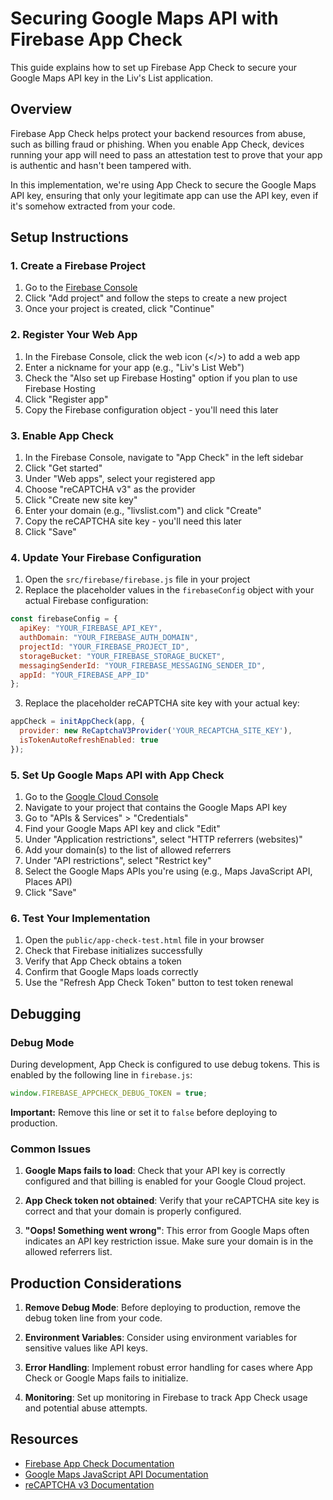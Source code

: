 # Securing Google Maps API with Firebase App Check

This guide explains how to set up Firebase App Check to secure your Google Maps API key in the Liv's List application.

## Overview

Firebase App Check helps protect your backend resources from abuse, such as billing fraud or phishing. When you enable App Check, devices running your app will need to pass an attestation test to prove that your app is authentic and hasn't been tampered with.

In this implementation, we're using App Check to secure the Google Maps API key, ensuring that only your legitimate app can use the API key, even if it's somehow extracted from your code.

## Setup Instructions

### 1. Create a Firebase Project

1. Go to the [Firebase Console](https://console.firebase.google.com/)
2. Click "Add project" and follow the steps to create a new project
3. Once your project is created, click "Continue"

### 2. Register Your Web App

1. In the Firebase Console, click the web icon (</>) to add a web app
2. Enter a nickname for your app (e.g., "Liv's List Web")
3. Check the "Also set up Firebase Hosting" option if you plan to use Firebase Hosting
4. Click "Register app"
5. Copy the Firebase configuration object - you'll need this later

### 3. Enable App Check

1. In the Firebase Console, navigate to "App Check" in the left sidebar
2. Click "Get started"
3. Under "Web apps", select your registered app
4. Choose "reCAPTCHA v3" as the provider
5. Click "Create new site key"
6. Enter your domain (e.g., "livslist.com") and click "Create"
7. Copy the reCAPTCHA site key - you'll need this later
8. Click "Save"

### 4. Update Your Firebase Configuration

1. Open the `src/firebase/firebase.js` file in your project
2. Replace the placeholder values in the `firebaseConfig` object with your actual Firebase configuration:

```javascript
const firebaseConfig = {
  apiKey: "YOUR_FIREBASE_API_KEY",
  authDomain: "YOUR_FIREBASE_AUTH_DOMAIN",
  projectId: "YOUR_FIREBASE_PROJECT_ID",
  storageBucket: "YOUR_FIREBASE_STORAGE_BUCKET",
  messagingSenderId: "YOUR_FIREBASE_MESSAGING_SENDER_ID",
  appId: "YOUR_FIREBASE_APP_ID"
};
```

3. Replace the placeholder reCAPTCHA site key with your actual key:

```javascript
appCheck = initAppCheck(app, {
  provider: new ReCaptchaV3Provider('YOUR_RECAPTCHA_SITE_KEY'),
  isTokenAutoRefreshEnabled: true
});
```

### 5. Set Up Google Maps API with App Check

1. Go to the [Google Cloud Console](https://console.cloud.google.com/)
2. Navigate to your project that contains the Google Maps API key
3. Go to "APIs & Services" > "Credentials"
4. Find your Google Maps API key and click "Edit"
5. Under "Application restrictions", select "HTTP referrers (websites)"
6. Add your domain(s) to the list of allowed referrers
7. Under "API restrictions", select "Restrict key"
8. Select the Google Maps APIs you're using (e.g., Maps JavaScript API, Places API)
9. Click "Save"

### 6. Test Your Implementation

1. Open the `public/app-check-test.html` file in your browser
2. Check that Firebase initializes successfully
3. Verify that App Check obtains a token
4. Confirm that Google Maps loads correctly
5. Use the "Refresh App Check Token" button to test token renewal

## Debugging

### Debug Mode

During development, App Check is configured to use debug tokens. This is enabled by the following line in `firebase.js`:

```javascript
window.FIREBASE_APPCHECK_DEBUG_TOKEN = true;
```

**Important:** Remove this line or set it to `false` before deploying to production.

### Common Issues

1. **Google Maps fails to load**: Check that your API key is correctly configured and that billing is enabled for your Google Cloud project.

2. **App Check token not obtained**: Verify that your reCAPTCHA site key is correct and that your domain is properly configured.

3. **"Oops! Something went wrong"**: This error from Google Maps often indicates an API key restriction issue. Make sure your domain is in the allowed referrers list.

## Production Considerations

1. **Remove Debug Mode**: Before deploying to production, remove the debug token line from your code.

2. **Environment Variables**: Consider using environment variables for sensitive values like API keys.

3. **Error Handling**: Implement robust error handling for cases where App Check or Google Maps fails to initialize.

4. **Monitoring**: Set up monitoring in Firebase to track App Check usage and potential abuse attempts.

## Resources

- [Firebase App Check Documentation](https://firebase.google.com/docs/app-check)
- [Google Maps JavaScript API Documentation](https://developers.google.com/maps/documentation/javascript/overview)
- [reCAPTCHA v3 Documentation](https://developers.google.com/recaptcha/docs/v3) 